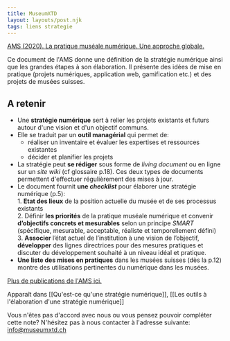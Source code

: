```yaml
---
title: MuseumXTD
layout: layouts/post.njk
tags: liens strategie
---
```


[AMS (2020). La pratique muséale numérique. Une approche globale.](http://msw.be/wp-content/uploads/2020/01/VMS_Digitalisierung_F_Web.pdf) 

Ce document de l'AMS donne une définition de la stratégie numérique ainsi que les grandes étapes à son élaboration. Il présente des idées de mise en pratique (projets numériques, application web, gamification etc.) et des projets de musées suisses. 


## A retenir 
- Une **stratégie numérique** sert à relier les projets existants et futurs autour d'une vision et d'un objectif communs. 
- Elle se traduit par un **outil managérial** qui permet de:
	- réaliser un inventaire et évaluer les expertises et ressources existantes
	- décider et planifier les projets 
- La stratégie peut **se rédiger** sous forme de *living document* ou en ligne sur un *site wiki* (cf glossaire p.18). Ces deux types de documents permettent d'effectuer régulièrement des mises à jour. 
- Le document fournit **une *checklist*** pour élaborer une stratégie numérique (p.5):  
		1. **Etat des lieux** de la position actuelle du musée et de ses processus existants  
		2. Définir **les priorités** de la pratique muséale numérique et convenir **d’objectifs concrets et mesurables** selon un principe *SMART* (spécifique, mesurable, acceptable, réaliste et temporellement défini)  
		3. **Associer** l’état actuel de l’institution à une vision de l’objectif, **développer** des lignes directrices pour des mesures pratiques et discuter du développement souhaité à un niveau idéal et pratique.   
- **Une liste des mises en pratiques** dans les musées suisses (dès la p.12) montre des utilisations pertinentes du numérique dans les musées.

[Plus de publications de l'AMS ici.](https://www.museums.ch/fr/publications/nouvelles-parutions/) 


Apparaît dans [[Qu'est-ce qu'une stratégie numérique]], [[Les outils à l'élaboration d'une stratégie numérique]]  

Vous n'êtes pas d'accord avec nous ou vous pensez pouvoir compléter cette note? N'hésitez pas à nous contacter à l'adresse suivante: [info@museumxtd.ch](mailto:info@museumxtd.ch)
